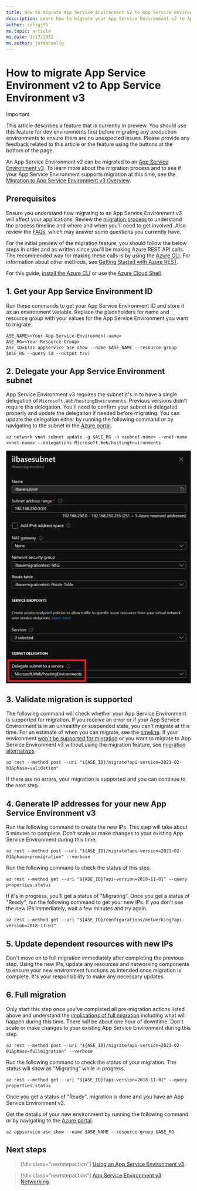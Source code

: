 ```yaml
---
title: How to migrate App Service Environment v2 to App Service Environment v3
description: Learn how to migrate your App Service Environment v2 to App Service Environment v3
author: seligj95
ms.topic: article
ms.date: 1/17/2022
ms.author: jordanselig
---
```

# How to migrate App Service Environment v2 to App Service Environment v3

> [!IMPORTANT]
> This article describes a feature that is currently in preview. You should use this feature for dev environments first before migrating any production environments to ensure there are no unexpected issues. Please provide any feedback related to this article or the feature using the buttons at the bottom of the page.
>

An App Service Environment v2 can be migrated to an [App Service Environment v3](overview.md). To learn more about the migration process and to see if your App Service Environment supports migration at this time, see the [Migration to App Service Environment v3 Overview](migrate.md).

## Prerequisites

Ensure you understand how migrating to an App Service Environment v3 will affect your applications. Review the [migration process](migrate.md#overview-of-the-migration-process) to understand the process timeline and where and when you'll need to get involved. Also review the [FAQs](migrate.md#frequently-asked-questions), which may answer some questions you currently have.

For the initial preview of the migration feature, you should follow the below steps in order and as written since you'll be making Azure REST API calls. The recommended way for making these calls is by using the [Azure CLI](/cli/azure/). For information about other methods, see [Getting Started with Azure REST](/rest/api/azure/).

For this guide, [install the Azure CLI](/cli/azure/install-azure-cli) or use the [Azure Cloud Shell](https://shell.azure.com/).

## 1. Get your App Service Environment ID

Run these commands to get your App Service Environment ID and store it as an environment variable. Replace the placeholders for name and resource group with your values for the App Service Environment you want to migrate.

```azurecli
ASE_NAME=<Your-App-Service-Environment-name>
ASE_RG=<Your-Resource-Group>
ASE_ID=$(az appservice ase show --name $ASE_NAME --resource-group $ASE_RG --query id --output tsv)
```

## 2. Delegate your App Service Environment subnet

App Service Environment v3 requires the subnet it's in to have a single delegation of `Microsoft.Web/hostingEnvironments`. Previous versions didn't require this delegation. You'll need to confirm your subnet is delegated properly and update the delegation if needed before migrating. You can update the delegation either by running the following command or by navigating to the subnet in the [Azure portal](https://portal.azure.com).

```azurecli
az network vnet subnet update -g $ASE_RG -n <subnet-name> --vnet-name <vnet-name> --delegations Microsoft.Web/hostingEnvironments
```

![subnet delegation sample](./media/migration/subnet-delegation.jpg)

## 3. Validate migration is supported

The following command will check whether your App Service Environment is supported for migration. If you receive an error or if your App Service Environment is in an unhealthy or suspended state, you can't migrate at this time. For an estimate of when you can migrate, see the [timeline](migrate.md#preview-limitations). If your environment [won't be supported for migration](migrate.md#migration-feature-limitations) or you want to migrate to App Service Environment v3 without using the migration feature, see [migration alternatives](migration-alternatives.md).

```azurecli
az rest --method post --uri "${ASE_ID}/migrate?api-version=2021-02-01&phase=validation"
```

If there are no errors, your migration is supported and you can continue to the next step.

## 4. Generate IP addresses for your new App Service Environment v3

Run the following command to create the new IPs. This step will take about 5 minutes to complete. Don't scale or make changes to your existing App Service Environment during this time.

```azurecli
az rest --method post --uri "${ASE_ID}/migrate?api-version=2021-02-01&phase=premigration" --verbose
```

Run the following command to check the status of this step.

```azurecli
az rest --method get --uri "${ASE_ID}?api-version=2018-11-01" --query properties.status
```

If it's in progress, you'll get a status of "Migrating". Once you get a status of "Ready", run the following command to get your new IPs. If you don't see the new IPs immediately, wait a few minutes and try again.

```azurecli
az rest --method get --uri "${ASE_ID}/configurations/networking?api-version=2018-11-01"
```

## 5. Update dependent resources with new IPs

Don't move on to full migration immediately after completing the previous step. Using the new IPs, update any resources and networking components to ensure your new environment functions as intended once migration is complete. It's your responsibility to make any necessary updates.

## 6. Full migration

Only start this step once you've completed all pre-migration actions listed above and understand the [implications of full migration](migrate.md#full-migration) including what will happen during this time. There will be about one hour of downtime. Don't scale or make changes to your existing App Service Environment during this step.

```azurecli
az rest --method post --uri "${ASE_ID}/migrate?api-version=2021-02-01&phase=fullmigration" --verbose
```

Run the following command to check the status of your migration. The status will show as "Migrating" while in progress.

```azurecli
az rest --method get --uri "${ASE_ID}?api-version=2018-11-01" --query properties.status
```

Once you get a status of "Ready", migration is done and you have an App Service Environment v3.

Get the details of your new environment by running the following command or by navigating to the [Azure portal](https://portal.azure.com).

```azurecli
az appservice ase show --name $ASE_NAME --resource-group $ASE_RG
```

## Next steps

> [!div class="nextstepaction"]
> [Using an App Service Environment v3](using.md)

> [!div class="nextstepaction"]
> [App Service Environment v3 Networking](networking.md)
